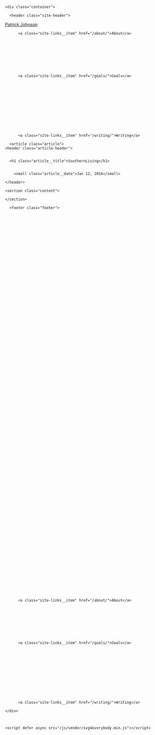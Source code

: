 <!DOCTYPE html>
<html>

  <head>
  <meta charset="utf-8">
  <meta http-equiv="X-UA-Compatible" content="IE=edge">
  <meta name="viewport" content="width=device-width, initial-scale=1">

  <title>SouthernLiving | Patrick Johnson</title>
  <meta property="og:locale" content="en_US" />
  <meta name="description" content="">

  <meta property="og:title" content="SouthernLiving | Patrick Johnson" />
  <meta property="og:description" 
  content="" />
  <meta property="og:type" content="website" />
  <meta property="og:url" content="http://pbj.me" />
  <meta property="og:image" content="http://pbj.me/uploads/pbj.jpg" />

  <link rel="icon" type="image/x-icon" href="/favicon.ico" />
  <link href='http://fonts.googleapis.com/css?family=Roboto:400,300,500' rel='stylesheet' type='text/css'>
  <link rel="stylesheet" href="/css/main.css">
  <link rel="canonical" href="http://pbj.me/work/southern-living">
  <link rel="alternate" type="application/rss+xml" title="Patrick Johnson" href="http://pbj.me/feed.xml" />
</head>


  <body>

    
    <div class="container">
    
      <header class="site-header">
  <a class="site-header__title" href="/">Patrick Johnson</a>      
  <nav class="site-links" role="navigation">
    
      
    
      
        
          <a class="site-links__item" href="/about/">About</a>
        
      
    
      
        
      
    
      
        
          <a class="site-links__item" href="/goals/">Goals</a>
        
      
    
      
        
      
    
      
        
      
    
      
        
          <a class="site-links__item" href="/writing/">Writing</a>
        
      
    
  </nav>
</header>
      
      <article class="article">
    <header class="article-header">
      

      <h1 class="article__title">SouthernLiving</h1>
      
      
        <small class="article__date">Jan 12, 2016</small>
      
    </header>

    <section class="content">
      
    </section>
</article>

      <footer class="footer">
 
  <div class="social-list">

  <a class="social-list__item" href="http://www.twitter.com/patrickbjohnson" target="_blank">
  	<svg class="social-list__icon social-list__icon--twitter" viewBox="0 0 25 22">
  	  <use xlink:href="/images/icons.svg#twitter"></use>
  	</svg>
  </a>


  <a class="social-list__item" href="http://www.github.com/patrickbjohnson" target="_blank">
  	<svg class="social-list__icon social-list__icon--github" viewBox="0 0 33 33">
  	  <use xlink:href="/images/icons.svg#github"></use>
  	</svg>
  </a>


  <a class="social-list__item" href="mailto:p@pbj.me">
  	<svg class="social-list__icon social-list__icon--email" viewBox="0 0 10 6">
  	  <use xlink:href="/images/icons.svg#email"></use>
  	</svg>
  </a>

</div>






  
  <div class="site-links">
    
      
    
      
        
          <a class="site-links__item" href="/about/">About</a>
        
      
    
      
        
      
    
      
        
          <a class="site-links__item" href="/goals/">Goals</a>
        
      
    
      
        
      
    
      
        
      
    
      
        
          <a class="site-links__item" href="/writing/">Writing</a>
        
      
    
  </div>

</footer>
      
    </div>


    
    <script defer async src="/js/vendor/svg4everybody.min.js"></script>
<script type="text/javascript">

	svg4everybody();

	var _gaq = _gaq || [];
	_gaq.push(['_setAccount', 'UA-10914801-4']);
	_gaq.push(['_trackPageview']);
	(function() {
	var ga = document.createElement('script'); ga.type = 'text/javascript'; ga.async = true;
	ga.src = ('https:' == document.location.protocol ? 'https://ssl' : 'http://www') + '.google-analytics.com/ga.js';
	var s = document.getElementsByTagName('script')[0]; s.parentNode.insertBefore(ga, s);
	})();
</script>
<!-- GoSquared -->
<script>
  !function(g,s,q,r,d){r=g[r]=g[r]||function(){(r.q=r.q||[]).push(
  arguments)};d=s.createElement(q);q=s.getElementsByTagName(q)[0];
  d.src='//d1l6p2sc9645hc.cloudfront.net/tracker.js';q.parentNode.
  insertBefore(d,q)}(window,document,'script','_gs');

  _gs('GSN-644141-K');
</script>

  </body>
  
</html>
